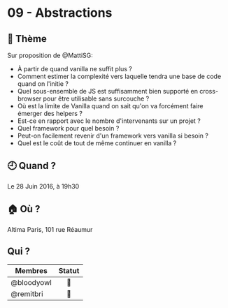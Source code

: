 # 09 - Abstractions

## 💬 Thème

Sur proposition de @MattiSG:

- À partir de quand vanilla ne suffit plus ?
- Comment estimer la complexité vers laquelle tendra une base de code quand on l'initie ?
- Quel sous-ensemble de JS est suffisamment bien supporté en cross-browser pour être utilisable sans surcouche ?
- Où est la limite de Vanilla quand on sait qu'on va forcément faire émerger des helpers ?
- Est-ce en rapport avec le nombre d'intervenants sur un projet ?
- Quel framework pour quel besoin ?
- Peut-on facilement revenir d'un framework vers vanilla si besoin ?
- Quel est le coût de tout de même continuer en vanilla ?

## 🕘 Quand ?

Le 28 Juin 2016, à 19h30

## 🏠 Où ?

Altima Paris, 101 rue Réaumur

## Qui ?

Membres | Statut |
--------|:------:|
@bloodyowl | 🍻
@remitbri | 👾
